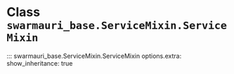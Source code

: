 # Class `swarmauri_base.ServiceMixin.ServiceMixin`

::: swarmauri_base.ServiceMixin.ServiceMixin
    options.extra:
      show_inheritance: true

